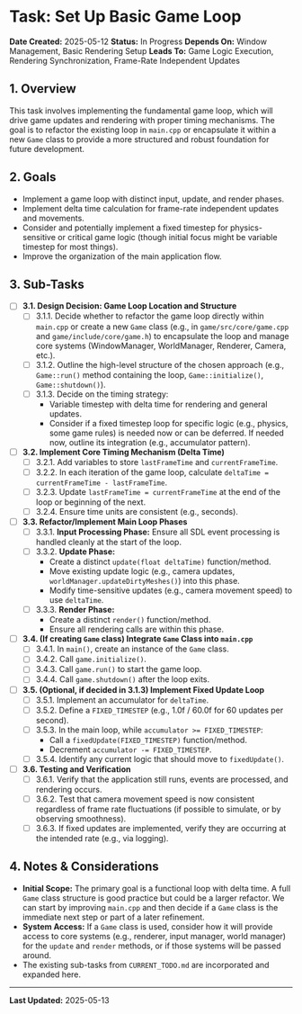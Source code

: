 # Task: Set Up Basic Game Loop

**Date Created:** 2025-05-12
**Status:** In Progress
**Depends On:** Window Management, Basic Rendering Setup
**Leads To:** Game Logic Execution, Rendering Synchronization, Frame-Rate Independent Updates

## 1. Overview
This task involves implementing the fundamental game loop, which will drive game updates and rendering with proper timing mechanisms. The goal is to refactor the existing loop in `main.cpp` or encapsulate it within a new `Game` class to provide a more structured and robust foundation for future development.

## 2. Goals
*   Implement a game loop with distinct input, update, and render phases.
*   Implement delta time calculation for frame-rate independent updates and movements.
*   Consider and potentially implement a fixed timestep for physics-sensitive or critical game logic (though initial focus might be variable timestep for most things).
*   Improve the organization of the main application flow.

## 3. Sub-Tasks

*   [ ] **3.1. Design Decision: Game Loop Location and Structure**
    *   [ ] 3.1.1. Decide whether to refactor the game loop directly within `main.cpp` or create a new `Game` class (e.g., in `game/src/core/game.cpp` and `game/include/core/game.h`) to encapsulate the loop and manage core systems (WindowManager, WorldManager, Renderer, Camera, etc.).
    *   [ ] 3.1.2. Outline the high-level structure of the chosen approach (e.g., `Game::run()` method containing the loop, `Game::initialize()`, `Game::shutdown()`).
    *   [ ] 3.1.3. Decide on the timing strategy:
        *   Variable timestep with delta time for rendering and general updates.
        *   Consider if a fixed timestep loop for specific logic (e.g., physics, some game rules) is needed now or can be deferred. If needed now, outline its integration (e.g., accumulator pattern).

*   [ ] **3.2. Implement Core Timing Mechanism (Delta Time)**
    *   [ ] 3.2.1. Add variables to store `lastFrameTime` and `currentFrameTime`.
    *   [ ] 3.2.2. In each iteration of the game loop, calculate `deltaTime = currentFrameTime - lastFrameTime`.
    *   [ ] 3.2.3. Update `lastFrameTime = currentFrameTime` at the end of the loop or beginning of the next.
    *   [ ] 3.2.4. Ensure time units are consistent (e.g., seconds).

*   [ ] **3.3. Refactor/Implement Main Loop Phases**
    *   [ ] 3.3.1. **Input Processing Phase:** Ensure all SDL event processing is handled cleanly at the start of the loop.
    *   [ ] 3.3.2. **Update Phase:**
        *   Create a distinct `update(float deltaTime)` function/method.
        *   Move existing update logic (e.g., camera updates, `worldManager.updateDirtyMeshes()`) into this phase.
        *   Modify time-sensitive updates (e.g., camera movement speed) to use `deltaTime`.
    *   [ ] 3.3.3. **Render Phase:**
        *   Create a distinct `render()` function/method.
        *   Ensure all rendering calls are within this phase.

*   [ ] **3.4. (If creating `Game` class) Integrate `Game` Class into `main.cpp`**
    *   [ ] 3.4.1. In `main()`, create an instance of the `Game` class.
    *   [ ] 3.4.2. Call `game.initialize()`.
    *   [ ] 3.4.3. Call `game.run()` to start the game loop.
    *   [ ] 3.4.4. Call `game.shutdown()` after the loop exits.

*   [ ] **3.5. (Optional, if decided in 3.1.3) Implement Fixed Update Loop**
    *   [ ] 3.5.1. Implement an accumulator for `deltaTime`.
    *   [ ] 3.5.2. Define a `FIXED_TIMESTEP` (e.g., 1.0f / 60.0f for 60 updates per second).
    *   [ ] 3.5.3. In the main loop, while `accumulator >= FIXED_TIMESTEP`:
        *   Call a `fixedUpdate(FIXED_TIMESTEP)` function/method.
        *   Decrement `accumulator -= FIXED_TIMESTEP`.
    *   [ ] 3.5.4. Identify any current logic that should move to `fixedUpdate()`.

*   [ ] **3.6. Testing and Verification**
    *   [ ] 3.6.1. Verify that the application still runs, events are processed, and rendering occurs.
    *   [ ] 3.6.2. Test that camera movement speed is now consistent regardless of frame rate fluctuations (if possible to simulate, or by observing smoothness).
    *   [ ] 3.6.3. If fixed updates are implemented, verify they are occurring at the intended rate (e.g., via logging).

## 4. Notes & Considerations
*   **Initial Scope:** The primary goal is a functional loop with delta time. A full `Game` class structure is good practice but could be a larger refactor. We can start by improving `main.cpp` and then decide if a `Game` class is the immediate next step or part of a later refinement.
*   **System Access:** If a `Game` class is used, consider how it will provide access to core systems (e.g., renderer, input manager, world manager) for the `update` and `render` methods, or if those systems will be passed around.
*   The existing sub-tasks from `CURRENT_TODO.md` are incorporated and expanded here.

---
**Last Updated:** 2025-05-13
